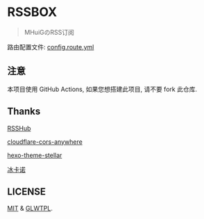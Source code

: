 # RSSBOX
 
 >MHuiGのRSS订阅

 路由配置文件: [config.route.yml](config.route.yml)

## 注意

本项目使用 GitHub Actions, 如果您想搭建此项目, 请不要 fork 此仓库.

## Thanks

[RSSHub](https://github.com/DIYgod/RSSHub)

[cloudflare-cors-anywhere](https://github.com/Zibri/cloudflare-cors-anywhere)

[hexo-theme-stellar](https://github.com/xaoxuu/hexo-theme-stellar)

[冰卡诺](https://zfe.space/)

## LICENSE

[MIT](https://github.com/MHG-LAB/RSSBOX/blob/main/LICENSE) & [GLWTPL](https://github.com/me-shaon/GLWTPL/blob/master/translations/LICENSE_zh-CN).